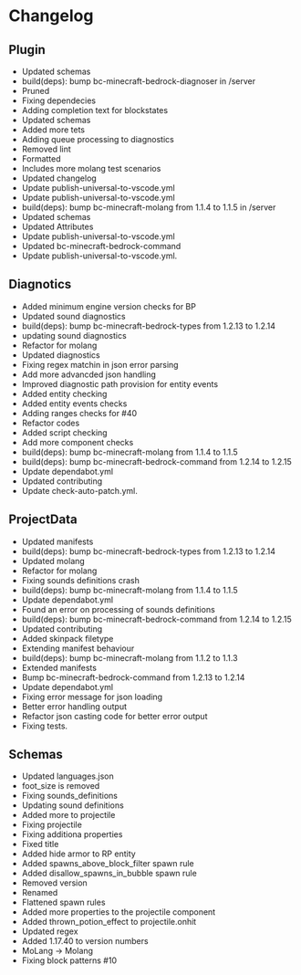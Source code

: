 # Changelog
## Plugin
- Updated schemas
- build(deps): bump bc-minecraft-bedrock-diagnoser in /server
- Pruned
- Fixing dependecies
- Adding completion text for blockstates
- Updated schemas
- Added more tets
- Adding queue processing to diagnostics
- Removed lint
- Formatted
- Includes more molang test scenarios
- Updated changelog
- Update publish-universal-to-vscode.yml
- Update publish-universal-to-vscode.yml
- build(deps): bump bc-minecraft-molang from 1.1.4 to 1.1.5 in /server
- Updated schemas
- Updated Attributes
- Update publish-universal-to-vscode.yml
- Updated bc-minecraft-bedrock-command
- Update publish-universal-to-vscode.yml. 
## Diagnotics
- Added minimum engine version checks for BP
- Updated sound diagnostics
- build(deps): bump bc-minecraft-bedrock-types from 1.2.13 to 1.2.14
- updating sound diagnostics
- Refactor for molang
- Updated diagnostics
- Fixing regex matchin in json error parsing
- Add more advancded json handling
- Improved diagnostic path provision for entity events
- Added entity checking
- Added entity events checks
- Adding ranges checks for #40
- Refactor codes
- Added script checking
- Add more component checks
- build(deps): bump bc-minecraft-molang from 1.1.4 to 1.1.5
- build(deps): bump bc-minecraft-bedrock-command from 1.2.14 to 1.2.15
- Update dependabot.yml
- Updated contributing
- Update check-auto-patch.yml. 
## ProjectData
- Updated manifests
- build(deps): bump bc-minecraft-bedrock-types from 1.2.13 to 1.2.14
- Updated molang
- Refactor for molang
- Fixing sounds definitions crash
- build(deps): bump bc-minecraft-molang from 1.1.4 to 1.1.5
- Update dependabot.yml
- Found an error on processing of sounds definitions
- build(deps): bump bc-minecraft-bedrock-command from 1.2.14 to 1.2.15
- Updated contributing
- Added skinpack filetype
- Extending manifest behaviour
- build(deps): bump bc-minecraft-molang from 1.1.2 to 1.1.3
- Extended manifests
- Bump bc-minecraft-bedrock-command from 1.2.13 to 1.2.14
- Update dependabot.yml
- Fixing error message for json loading
- Better error handling output
- Refactor json casting code for better error output
- Fixing tests. 
## Schemas
- Updated languages.json
- foot_size is removed
- Fixing sounds_definitions
- Updating sound definitions
- Added more to projectile
- Fixing projectile
- Fixing additiona properties
- Fixed title
- Added hide armor to RP entity
- Added spawns_above_block_filter spawn rule
- Added disallow_spawns_in_bubble spawn rule
- Removed version
- Renamed
- Flattened spawn rules
- Added more properties to the projectile component
- Added thrown_potion_effect to projectile.onhit
- Updated regex
- Added 1.17.40 to version numbers
- MoLang -> Molang
- Fixing block patterns #10